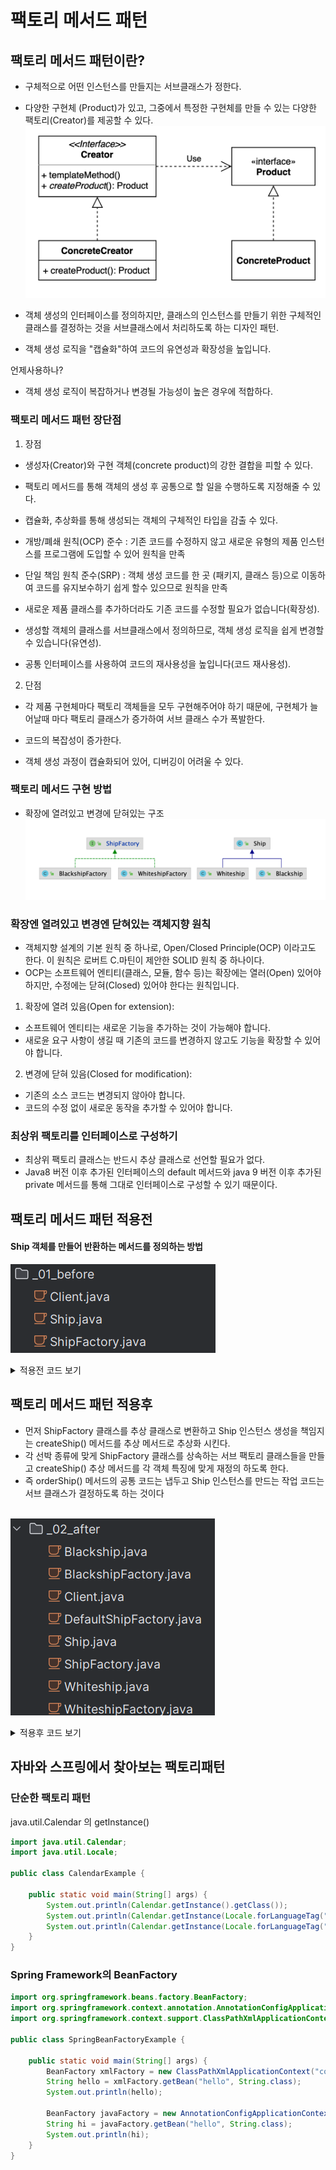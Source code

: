 # 팩토리 메서드 패턴

## 팩토리 메서드 패턴이란?
- 구체적으로 어떤 인스턴스를 만들지는 서브클래스가 정한다.

- 다양한 구현체 (Product)가 있고, 그중에서 특정한 구현체를 만들 수 있는 다양한 팩토리(Creator)를 제공할 수 있다.
  ![alt text](image1.png)

- 객체 생성의 인터페이스를 정의하지만, 클래스의 인스턴스를 만들기 위한 구체적인 클래스를 결정하는 것을 서브클래스에서 처리하도록 하는 디자인 패턴.
- 객체 생성 로직을 "캡슐화"하여 코드의 유연성과 확장성을 높입니다.

언제사용하나? 
- 객체 생성 로직이 복잡하거나 변경될 가능성이 높은 경우에 적합하다.



### 팩토리 메서드 패턴 장단점

1. 장점

  - 생성자(Creator)와 구현 객체(concrete product)의 강한 결합을 피할 수 있다.
  
  - 팩토리 메서드를 통해 객체의 생성 후 공통으로 할 일을 수행하도록 지정해줄 수 있다.

  - 캡슐화, 추상화를 통해 생성되는 객체의 구체적인 타입을 감출 수 있다.

  - 개방/폐쇄 원칙(OCP) 준수 : 기존 코드를 수정하지 않고 새로운 유형의 제품 인스턴스를 프로그램에 도입할 수 있어 원칙을 만족 

  - 단일 책임 원칙 준수(SRP) : 객체 생성 코드를 한 곳 (패키지, 클래스 등)으로 이동하여 코드를 유지보수하기 쉽게 할수 있으므로 원칙을 만족

  - 새로운 제품 클래스를 추가하더라도 기존 코드를 수정할 필요가 없습니다(확장성).
  
  - 생성할 객체의 클래스를 서브클래스에서 정의하므로, 객체 생성 로직을 쉽게 변경할 수 있습니다(유연성).

  - 공통 인터페이스를 사용하여 코드의 재사용성을 높입니다(코드 재사용성).

2. 단점
  - 각 제품 구현체마다 팩토리 객체들을 모두 구현해주어야 하기 때문에, 구현체가 늘어날때 마다 팩토리 클래스가 증가하여 서브 클래스 수가 폭발한다.
  
  - 코드의 복잡성이 증가한다.

  - 객체 생성 과정이 캡슐화되어 있어, 디버깅이 어려울 수 있다.


### 팩토리 메서드 구현 방법
 - 확장에 열려있고 변경에 닫혀있는 구조
![img.png](image2.png)

###  확장엔 열려있고 변경엔 닫혀있는 객체지향 원칙
  - 객체지향 설계의 기본 원칙 중 하나로, Open/Closed Principle(OCP) 이라고도 한다. 이 원칙은 로버트 C.마틴이 제안한 SOLID 원칙 중 하나이다.
  -  OCP는 소프트웨어 엔티티(클래스, 모듈, 함수 등)는 확장에는 열러(Open) 있어야 하지만, 수정에는 닫혀(Closed) 있어야 한다는 원칙입니다.
1. 확장에 열려 있음(Open for extension):
 - 소프트웨어 엔티티는 새로운 기능을 추가하는 것이 가능해야 합니다.
 - 새로윤 요구 사항이 생길 때 기존의 코드를 변경하지 않고도 기능을 확장할 수 있어야 합니다.
2. 변경에 닫혀 있음(Closed for modification):
 - 기존의 소스 코드는 변경되지 않아야 합니다.
 - 코드의 수정 없이 새로운 동작을 추가할 수 있어야 합니다.

### 최상위 팩토리를 인터페이스로 구성하기
- 최상위 팩토리 클래스는 반드시 추상 클래스로 선언할 필요가 없다.
- Java8 버전 이후 추가된 인터페이스의 default 메서드와 java 9 버전 이후 추가된 private 메서드를 통해 그대로 인터페이스로 구성할 수 있기 때문이다.

## 팩토리 메서드 패턴 적용전 

#### Ship 객체를 만들어 반환하는 메서드를 정의하는 방법

![img.png](before.png)

<details>
<summary>적용전 코드 보기</summary>

### Client.java

```java
public class Client {

    public static void main(String[] args) {
        Ship whiteship = ShipFactory.orderShip("Whiteship", "keesun@mail.com");
        System.out.println(whiteship);

        Ship blackship = ShipFactory.orderShip("Blackship", "keesun@mail.com");
        System.out.println(blackship);
    }
    
}
```
### Ship.java
```java
public class Ship {

    private String name;

    private String color;

    private String logo;

    public String getName() {
        return name;
    }

    public void setName(String name) {
        this.name = name;
    }

    public String getColor() {
        return color;
    }

    public void setColor(String color) {
        this.color = color;
    }

    public String getLogo() {
        return logo;
    }

    public void setLogo(String logo) {
        this.logo = logo;
    }

    @Override
    public String toString() {
        return "Ship{" +
                "name='" + name + '\'' +
                ", color='" + color + '\'' +
                ", logo='" + logo + '\'' +
                '}';
    }
}
```
### ShipFactory.java
``` java
public class ShipFactory {

    public static Ship orderShip(String name, String email) {
        // validate
        if (name == null || name.isBlank()) {
            throw new IllegalArgumentException("배 이름을 지어주세요.");
        }
        if (email == null || email.isBlank()) {
            throw new IllegalArgumentException("연락처를 남겨주세요.");
        }

        prepareFor(name);

        Ship ship = new Ship();
        ship.setName(name);

        // Customizing for specific name
        if (name.equalsIgnoreCase("whiteship")) {
            ship.setLogo("\uD83D\uDEE5️");
        } else if (name.equalsIgnoreCase("blackship")) {
            ship.setLogo("⚓");
        }

        // coloring
        if (name.equalsIgnoreCase("whiteship")) {
            ship.setColor("whiteship");
        } else if (name.equalsIgnoreCase("blackship")) {
            ship.setColor("black");
        }

        // notify
        sendEmailTo(email, ship);

        return ship;
    }

    private static void prepareFor(String name) {
        System.out.println(name + " 만들 준비 중");
    }

    private static void sendEmailTo(String email, Ship ship) {
        System.out.println(ship.getName() + " 다 만들었습니다.");
    }

}
```
- 위의 방법으로 코드를 작성하게 되면 다른 종류의 선박이 추가가 될때마다 분기문이 선형적으로 늘어나 복잡해 질 것이다.
  
- 나중에 Ship 클래스의 구성이 변하게 된다면 코드를 통째로 바꿔야 하는 문제점이 생긴다.
</details>



## 팩토리 메서드 패턴 적용후
- 먼저 ShipFactory 클래스를 추상 클래스로 변환하고 Ship 인스턴스 생성을 책임지는 createShip() 메서드를 추상 메서드로 추상화 시킨다.
- 각 선박 종류에 맞게 ShipFactory 클래스를 상속하는 서브 팩토리 클래스들을 만들고 createShip() 추상 메서드를 각 객체 특징에 맞게 재정의 하도록 한다.
- 즉 orderShip() 메서드의 공통 코드는 냅두고 Ship 인스턴스를 만드는 작업 코드는 서브 클래스가 결정하도록 하는 것이다
<br></br>

![img_1.png](after.png)
<details>
<summary>적용후 코드 보기</summary>

### Blackship.java
``` java
public class Blackship extends Ship {

    public Blackship() {
        setName("blackship");
        setColor("black");
        setLogo("⚓");
    }
}
```
### BlackshipFactory.java
``` java
public class BlackshipFactory extends DefaultShipFactory {
    @Override
    public Ship createShip() {
        return new Blackship();
    }
}
```

### Client.java
- Client 클래스는 구체적인 Ship 객체를 생성하는 역할을 ShipFactory 인터페이스를 구현한 팩토리 클래스에 위임합니다.
- 이렇게 함으로써 수정에는 닫혀있고 확장에는 열려있게 된다.
- 만약 BlueShip 이라는 새로운 종류의 선박 제품을 추가한다라고 가정하면, 간단하게 제품 객체와 공장 객체를 각각 정의하고 상속 시키기만 하면 기존에 작성 했던 코드 수정없이 확장된다
``` java
public class Client {

    public static void main(String[] args) {
        Client client = new Client();
        client.print(new WhiteshipFactory(), "whiteship", "keesun@mail.com");
        client.print(new BlackshipFactory(), "blackship", "keesun@mail.com");
    }

    private void print(ShipFactory shipFactory, String name, String email) {
        System.out.println(shipFactory.orderShip(name, email));
    }

}
```

### DefaultShipFactory.java
``` java
public abstract class DefaultShipFactory implements ShipFactory {

    @Override
    public void sendEmailTo(String email, Ship ship) {
        System.out.println(ship.getName() + " 다 만들었습니다.");
    }

}
```

### Ship.java
``` java
public class Ship {

    private String name;

    private String color;

    private String logo;

    private Wheel wheel;

    private Anchor anchor;

    public String getName() {
        return name;
    }

    public void setName(String name) {
        this.name = name;
    }

    public String getColor() {
        return color;
    }

    public void setColor(String color) {
        this.color = color;
    }

    public String getLogo() {
        return logo;
    }

    public void setLogo(String logo) {
        this.logo = logo;
    }

    @Override
    public String toString() {
        return "Ship{" +
                "name='" + name + '\'' +
                ", color='" + color + '\'' +
                ", logo='" + logo + '\'' +
                '}';
    }

    public Wheel getWheel() {
        return wheel;
    }

    public void setWheel(Wheel wheel) {
        this.wheel = wheel;
    }

    public Anchor getAnchor() {
        return anchor;
    }

    public void setAnchor(Anchor anchor) {
        this.anchor = anchor;
    }
}
```
### ShipFactory.java
``` java
public interface ShipFactory {

    default Ship orderShip(String name, String email) {
        validate(name, email);
        prepareFor(name);
        Ship ship = createShip();
        sendEmailTo(email, ship);
        return ship;
    }

    void sendEmailTo(String email, Ship ship);

    Ship createShip();

    private void validate(String name, String email) {
        if (name == null || name.isBlank()) {
            throw new IllegalArgumentException("배 이름을 지어주세요.");
        }
        if (email == null || email.isBlank()) {
            throw new IllegalArgumentException("연락처를 남겨주세요.");
        }
    }

    private void prepareFor(String name) {
        System.out.println(name + " 만들 준비 중");
    }

}
```

### Whiteship.java
``` java
public class Whiteship extends Ship {

    public Whiteship() {
        setName("whiteship");
        setLogo("\uD83D\uDEE5️");
        setColor("white");
    }
}
```

### WhiteshipFactory.java
``` java
public class WhiteshipFactory extends DefaultShipFactory {

    @Override
    public Ship createShip() {
        return new Whiteship();
    }
}
```
### 결론
`Client` 클래스는 객체 생성 책임을 `ShipFactory` 인터페이스를 구현한 팩토리 클래스에 위임하여, 구체적인 `Ship` 클래스에 의존하지 않게 됩니다. 이렇게 하면 클라이언트 코드와 객체 생성 로직이 분리되어 유지보수성과 확장성이 향상됩니다.
</details>

## 자바와 스프링에서 찾아보는 팩토리패턴
### 단순한 팩토리 패턴
java.util.Calendar 의 getInstance()
``` java
import java.util.Calendar;
import java.util.Locale;

public class CalendarExample {

    public static void main(String[] args) {
        System.out.println(Calendar.getInstance().getClass());
        System.out.println(Calendar.getInstance(Locale.forLanguageTag("th-TH-x-lvariant-TH")).getClass());
        System.out.println(Calendar.getInstance(Locale.forLanguageTag("ja-JP-x-lvariant-JP")).getClass());
    }
}
```

### Spring Framework의 BeanFactory
``` java
import org.springframework.beans.factory.BeanFactory;
import org.springframework.context.annotation.AnnotationConfigApplicationContext;
import org.springframework.context.support.ClassPathXmlApplicationContext;

public class SpringBeanFactoryExample {

    public static void main(String[] args) {
        BeanFactory xmlFactory = new ClassPathXmlApplicationContext("config.xml");
        String hello = xmlFactory.getBean("hello", String.class);
        System.out.println(hello);

        BeanFactory javaFactory = new AnnotationConfigApplicationContext(Config.class);
        String hi = javaFactory.getBean("hello", String.class);
        System.out.println(hi);
    }
}
```


